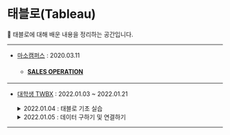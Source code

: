 # 태블로(Tableau)
📝 태블로에 대해 배운 내용을 정리하는 공간입니다.

-----
  - [마소캠퍼스](https://www.masocampus.com/) : 2020.03.11
    - #### [SALES OPERATION](https://public.tableau.com/app/profile/.85038091/viz/Example_15839303598670/1_1)
-----
  - [대학생 TWBX](https://blog.naver.com/bigxdata/222594364785) : 2022.01.03 ~ 2022.01.21
    <details>
    <summary>2022.01.04 : 태블로 기초 실습</summary>
    <div markdown="1">
        📚 사용 데이터 : <a href="http://ncov.mohw.go.kr/">코로나바이러스감염증-19_확진환자_발생현황_220104</a>
        <br>📊 대시보드 : <a href="https://public.tableau.com/app/profile/.85038091/viz/2022-01-04/1">시도별 일간 확진자(2022-01-04 기준)</a>
    </div>
    </details>    
    
    <details>
    <summary>2022.01.05 : 데이터 구하기 및 연결하기</summary>
    <div markdown="1">
    <b>실습 1)</b>    
        <br>📚 사용 데이터 : <a href="https://www.data.go.kr/iim/api/selectAPIAcountView.do">한국환경공단_에어코리아_대기오염정보</a>
        <br>📊 대시보드 : <a href="https://public.tableau.com/app/profile/.85038091/viz/2022-01-052100/1_1">서울특별시 구별 실시간 미세먼지 측정정보 (2022-01-05 21:00 기준)</a>
    
    <b>실습 2)</b>
        <br>📚 사용 데이터 : <a href="https://docs.google.com/spreadsheets/d/1mby0FGBhRem87UaNo-CvC66ByMPig4UrAK1oM3U33Fs/edit?usp=sharing">Google Finance를 이용한 데이터 수집(네이버, 카카오 주식)</a>
        <br>📊 대시보드 : <a href="https://public.tableau.com/app/profile/.85038091/viz/vs_16413926460930/vs_">네이버 주식 vs 카카오 주식 수집 및 비교</a>
    </div>
    </details>

---